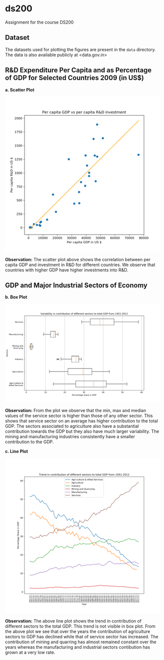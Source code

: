 # ds200
Assignment for the course DS200

## 

## Dataset
The datasets used for plotting the figures are present in the `data` directory. The data is also available publicly at <data.gov.in>

## R&D Expenditure Per Capita and as Percentage of GDP for Selected Countries 2009 (in US$)

**a. Scatter Plot**

![Per capita GDP vs per capita investment in R&D](images/fig1.png)

**Observation:** The scatter plot above shows the correlation between per capita GDP and investment in R&D for different countries. We observe that countries with higher GDP have higher investments into R&D.

## GDP and Major Industrial Sectors of Economy

**b. Box Plot**

![Variability in contribution of different sectors to total GDP from 1951-2012](images/fig2.png)

**Observation:** From the plot we observe that the min, max and median values of the service sector is higher than those of any other sector. This shows that service sector on an average has higher contribution to the total GDP. The sectors associated to agriculture also have a substantial contribution towards the GDP but they also have much larger variability. The mining and manufacturing industries consistently have a smaller contribution to the GDP.

**c. Line Plot**

![Trend in contribution of different sectors to total GDP from 1951-2012](images/fig3.png)

**Observation:** The above line plot shows the trend in contribution of different sectors to the total GDP. This trend is not visible in box plot. From the above plot we see that over the years the contribution of agriculture sectors to GDP has declined while that of service sector has increased. The contribution of mining and quarring has almost remained constant over the years whereas the manufacturing and industrial sectors contibution has grown at a very low rate.
